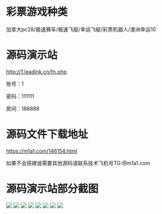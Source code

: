 # 彩票游戏种类
加拿大pc28/极速赛车/极速飞艇/幸运飞艇/彩票机器人/澳洲幸运10
# 源码演示站
http://1.leadink.cn/fn.php

账号：1

密码：111111

房间：188888
# 源码文件下载地址
https://m1a1.com/146154.html

如果不会搭建或需要其他源码请联系技术飞机号TG:@m1a1.com


# 源码演示站部分截图
![](https://m1a1.com/wp-content/uploads/2025/09/微信图片_20250923164017_20_179.jpg) ![](https://m1a1.com/wp-content/uploads/2025/09/微信图片_20250923164018_21_179.jpg) ![](https://m1a1.com/wp-content/uploads/2025/09/微信图片_20250923164019_22_179.jpg) ![](https://m1a1.com/wp-content/uploads/2025/09/微信图片_20250923164020_23_179.jpg) ![](https://m1a1.com/wp-content/uploads/2025/09/微信图片_20250923164021_24_179.jpg) ![](https://m1a1.com/wp-content/uploads/2025/09/微信图片_20250923164022_25_179.jpg) ![](https://m1a1.com/wp-content/uploads/2025/09/微信图片_20250923164023_26_179.jpg) ![](https://m1a1.com/wp-content/uploads/2025/09/微信图片_20250923164024_27_179.jpg)
